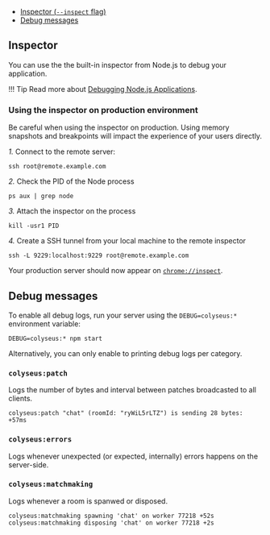 - [Inspector (`--inspect` flag)](#inspector)
- [Debug messages](#debug-messages)

## Inspector

You can use the the built-in inspector from Node.js to debug your application.

!!! Tip
    Read more about [Debugging Node.js Applications](https://nodejs.org/en/docs/inspector/).

### Using the inspector on production environment

Be careful when using the inspector on production. Using memory snapshots and breakpoints will impact the experience of your users directly.

*1.* Connect to the remote server:

```
ssh root@remote.example.com
```

*2.* Check the PID of the Node process

```
ps aux | grep node
```

*3.* Attach the inspector on the process

```
kill -usr1 PID
```

*4.* Create a SSH tunnel from your local machine to the remote inspector

```
ssh -L 9229:localhost:9229 root@remote.example.com
```

Your production server should now appear on [`chrome://inspect`](`chrome://inspect`).

## Debug messages

To enable all debug logs, run your server using the `DEBUG=colyseus:*` environment variable:

```
DEBUG=colyseus:* npm start
```

Alternatively, you can only enable to printing debug logs per category. 

### `colyseus:patch`

Logs the number of bytes and interval between patches broadcasted to all clients.

```
colyseus:patch "chat" (roomId: "ryWiL5rLTZ") is sending 28 bytes: +57ms
```

### `colyseus:errors`

Logs whenever unexpected (or expected, internally) errors happens on the server-side.

### `colyseus:matchmaking`

Logs whenever a room is spanwed or disposed.

```
colyseus:matchmaking spawning 'chat' on worker 77218 +52s
colyseus:matchmaking disposing 'chat' on worker 77218 +2s
```
